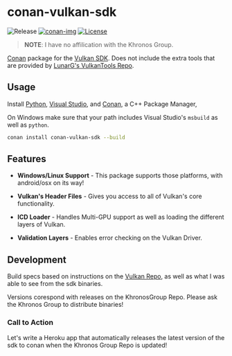 # conan-vulkan-sdk

![Release][release-img] [![conan-img]][conan-url] [![License][license-img]][license-url]

> **NOTE**: I have no affilication with the Khronos Group. 

[Conan](https://conan.io) package for the [Vulkan SDK](https://github.com/KhronosGroup/Vulkan-LoaderAndValidationLayers.git). Does not include the extra tools that are provided by [LunarG's VulkanTools Repo](https://github.com/LunarG/VulkanTools).


## Usage

Install [Python](https://www.python.org/downloads/), [Visual Studio](https://www.visualstudio.com/en-us/visual-studio-homepage-vs.aspx), and [Conan](https://www.conan.io/), a C++ Package Manager, 

On Windows make sure that your path includes Visual Studio's `msbuild` as well as `python`.

```bash
conan install conan-vulkan-sdk --build
```

## Features

- **Windows/Linux Support** - This package supports those platforms, with android/osx on its way!

- **Vulkan's Header Files** - Gives you access to all of Vulkan's core functionality.

- **ICD Loader** - Handles Multi-GPU support as well as loading the different layers of Vulkan.

- **Validation Layers** - Enables error checking on the Vulkan Driver.

## Development

Build specs based on instructions on the [Vulkan Repo](https://github.com/KhronosGroup/Vulkan-LoaderAndValidationLayers/blob/master/BUILD.md), as well as what I was able to see from the sdk binaries. 

Versions corespond with releases on the KhronosGroup Repo. Please ask the Khronos Group to distribute binaries! 

### Call to Action

Let's write a Heroku app that automatically releases the latest version of the sdk to conan when the Khronos Group Repo is updated! 

[release-img]: https://img.shields.io/badge/release-1.0.21.0-B46BD6.svg?style=flat-square
[conan-img]: https://img.shields.io/badge/conan.io-1.0.21.0-green.svg?style=flat-square
[conan-url]: https://www.conan.io/source/vulkan-sdk/1.0.21.0/alaingalvan/testing
[license-img]: http://img.shields.io/:license-apache-blue.svg?style=flat-square
[license-url]: http://www.apache.org/licenses/LICENSE-2.0